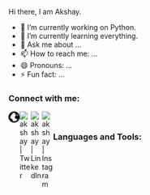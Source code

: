Hi there, I am Akshay.


- 🔭 I’m currently working on Python.
- 🌱 I’m currently learning everything.
- 💬 Ask me about ...
- 📫 How to reach me: ...
- 😄 Pronouns: ...
- ⚡ Fun fact: ...

### Connect with me:

<img align="left" alt="akshay" width="22px" src="https://raw.githubusercontent.com/iconic/open-iconic/master/svg/globe.svg" />
<img align="left" alt="akshay | Twitter" width="22px" src="https://cdn.jsdelivr.net/npm/simple-icons@v3/icons/twitter.svg" />
<img align="left" alt="akshay | LinkedIn" width="22px" src="https://cdn.jsdelivr.net/npm/simple-icons@v3/icons/linkedin.svg" />
<img align="left" alt="akshay | Instagram" width="22px" src="https://cdn.jsdelivr.net/npm/simple-icons@v3/icons/instagram.svg" />

<br />

### Languages and Tools:

